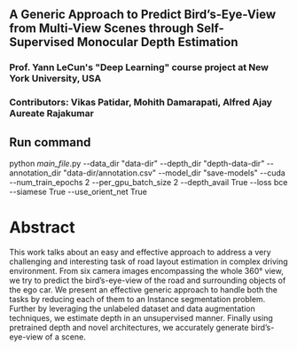 ## A Generic Approach to Predict Bird’s-Eye-View from Multi-View Scenes through Self-Supervised Monocular Depth Estimation

### Prof. Yann LeCun's "Deep Learning" course project at New York University, USA

### Contributors: Vikas Patidar, Mohith Damarapati, Alfred Ajay Aureate Rajakumar

## Run command 
python *main_file*.py --data_dir "data-dir" --depth_dir "depth-data-dir" --annotation_dir "data-dir/annotation.csv" --model_dir "save-models" --cuda --num_train_epochs 2 --per_gpu_batch_size 2 --depth_avail True --loss bce --siamese True --use_orient_net True 

# Abstract

This work talks about an easy and effective approach to address a very challenging and interesting task of road layout estimation in complex driving environment. From six camera images
encompassing the whole 360&deg; view, we try to predict the bird’s-eye-view of the road and surrounding objects of the ego car. We present an effective generic approach to handle both the tasks
by reducing each of them to an Instance segmentation problem. Further by leveraging the unlabeled
dataset and data augmentation techniques, we estimate depth in an unsupervised manner. Finally
using pretrained depth and novel architectures, we
accurately generate bird’s-eye-view of a scene.


